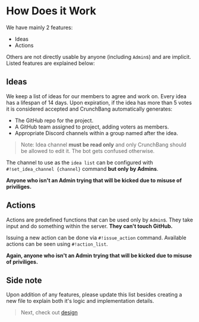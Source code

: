 # How Does it Work

We have mainly 2 features:

- Ideas
- Actions

Others are not directly usable by anyone (including `Admin`s) and are implicit.
Listed features are explained below:


## Ideas

We keep a list of ideas for our members to agree and work on. Every idea has a
lifespan of 14 days. Upon expiration, if the idea has more than 5 votes it is
considered accepted and CrunchBang automatically generates:

- The GitHub repo for the project.
- A GitHub team assigned to project, adding voters as members.
- Appropriate Discord channels within a group named after the idea.

> Note: Idea channel **must be read only** and only CrunchBang should be allowed
to edit it. The bot gets confused otherwise.

The channel to use as the `idea list` can be configured with
`#!set_idea_channel {channel}` command **but only by Admins**.

**Anyone who isn't an Admin trying that will be kicked due to misuse of priviliges.**


## Actions

Actions are predefined functions that can be used only by `Admin`s. They take
input and do something within the server. **They can't touch GitHub.**

Issuing a new action can be done via `#!issue_action` command. Available actions
can be seen using `#!action_list`.

**Again, anyone who isn't an Admin trying that will be kicked due to misuse of priviliges.**


## Side note

Upon addition of any features, please update this list besides creating a new
file to explain both it's logic and implementation details.


> Next, check out [design](02%20-%20Design.md)